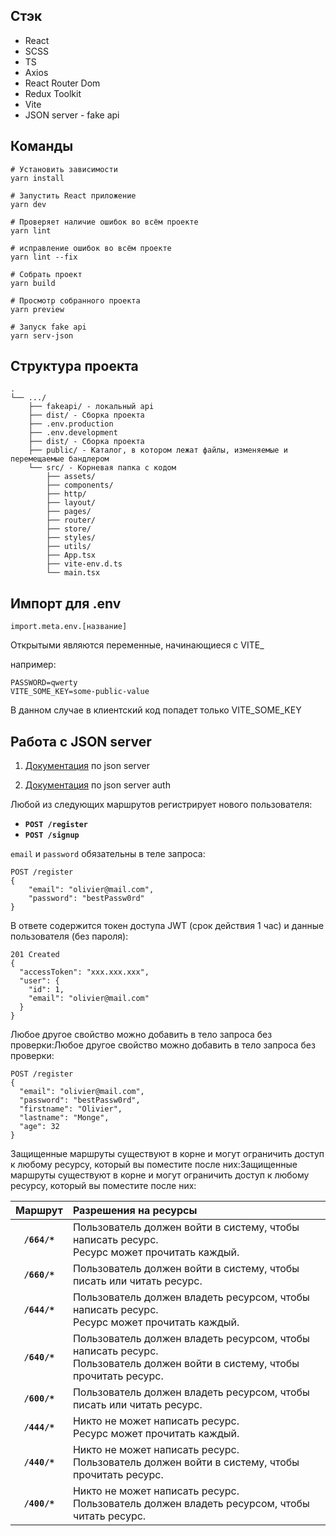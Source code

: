 ## Стэк
- React 
- SCSS
- TS
- Axios 
- React Router Dom 
- Redux Toolkit
- Vite
- JSON server - fake api

## Команды

```
# Установить зависимости
yarn install

# Запустить React приложение
yarn dev

# Проверяет наличие ошибок во всём проекте
yarn lint 

# исправление ошибок во всём проекте
yarn lint --fix

# Собрать проект
yarn build

# Просмотр собранного проекта
yarn preview

# Запуск fake api 
yarn serv-json
```


## Структура проекта
```
.
└── .../
    ├── fakeapi/ - локальный api
    ├── dist/ - Сборка проекта
    ├── .env.production
    ├── .env.development
    ├── dist/ - Сборка проекта
    ├── public/ - Каталог, в котором лежат файлы, изменяемые и перемещаемые бандлером
    └── src/ - Корневая папка с кодом
        ├── assets/ 
        ├── components/
        ├── http/
        ├── layout/
        ├── pages/
        ├── router/
        ├── store/
        ├── styles/
        ├── utils/
        ├── App.tsx
        ├── vite-env.d.ts
        └── main.tsx
```

## Импорт для .env

```
import.meta.env.[название]
```

Открытыми являются переменные, начинающиеся с VITE_

например:
```
PASSWORD=qwerty
VITE_SOME_KEY=some-public-value
```

В данном случае в клиентский код попадет только VITE_SOME_KEY

## Работа с JSON server

1. [Документация](https://github.com/typicode/json-server) по json server

2. [Документация](https://github.com/jeremyben/json-server-auth/blob/master/README.MD) по json server auth

Любой из следующих маршрутов регистрирует нового пользователя:

- **`POST /register`**
- **`POST /signup`**

```email``` и ```password``` обязательны в теле запроса:

```
POST /register
{
    "email": "olivier@mail.com",
    "password": "bestPassw0rd"
}
```

В ответе содержится токен доступа JWT (срок действия 1 час) и данные пользователя (без пароля):

```
201 Created
{
  "accessToken": "xxx.xxx.xxx",
  "user": {
    "id": 1,
    "email": "olivier@mail.com"
  }
}
```

Любое другое свойство можно добавить в тело запроса без проверки:Любое другое свойство можно добавить в тело запроса без проверки:

```
POST /register
{
  "email": "olivier@mail.com",
  "password": "bestPassw0rd",
  "firstname": "Olivier",
  "lastname": "Monge",
  "age": 32
}
```

Защищенные маршруты существуют в корне и могут ограничить доступ к любому ресурсу, который вы поместите после них:Защищенные маршруты существуют в корне и могут ограничить доступ к любому ресурсу, который вы поместите после них:

|    Маршрут     | Разрешения на ресурсы                                                                                                          |
| :----------: |:-------------------------------------------------------------------------------------------------------------------------------|
| **`/664/*`** | Пользователь должен войти в систему, чтобы написать ресурс. <br>  Ресурс может прочитать каждый.                               |
| **`/660/*`** | Пользователь должен войти в систему, чтобы писать или читать ресурс.                                                           |
| **`/644/*`** | Пользователь должен владеть ресурсом, чтобы написать ресурс. <br> Ресурс может прочитать каждый.                               |
| **`/640/*`** | Пользователь должен владеть ресурсом, чтобы написать ресурс. <br> Пользователь должен войти в систему, чтобы прочитать ресурс. |
| **`/600/*`** | Пользователь должен владеть ресурсом, чтобы писать или читать ресурс.                                                          |
| **`/444/*`** | Никто не может написать ресурс. <br> Ресурс может прочитать каждый.                                                            |
| **`/440/*`** | Никто не может написать ресурс. <br> Пользователь должен войти в систему, чтобы прочитать ресурс.                              |
| **`/400/*`** | Никто не может написать ресурс. <br> Пользователь должен владеть ресурсом, чтобы читать ресурс.                                |
